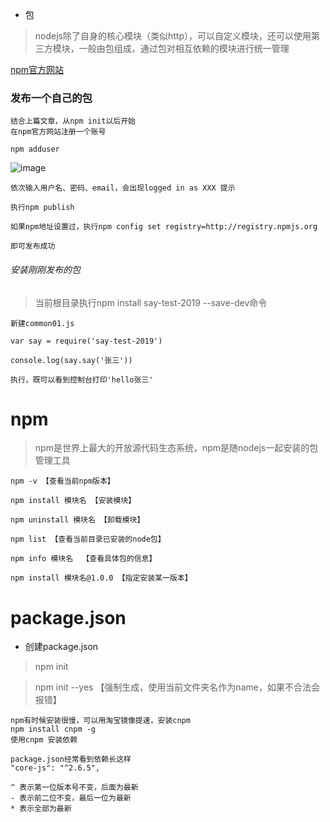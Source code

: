 -  包

> nodejs除了自身的核心模块（类似http），可以自定义模块，还可以使用第三方模块，一般由包组成，通过包对相互依赖的模块进行统一管理


[npm官方网站](www.npmjs.com)

### 发布一个自己的包

```
结合上篇文章，从npm init以后开始
在npm官方网站注册一个账号

npm adduser
```
![image](http://www.zxlife.club/0401.png)

```
依次输入用户名、密码、email，会出现logged in as XXX 提示
```

```
执行npm publish

如果npm地址设置过，执行npm config set registry=http://registry.npmjs.org

即可发布成功
```


###### 安装刚刚发布的包

> 当前根目录执行npm install say-test-2019 --save-dev命令

```
新建common01.js

var say = require('say-test-2019')

console.log(say.say('张三'))

执行，既可以看到控制台打印'hello张三'
```

# npm

> npm是世界上最大的开放源代码生态系统，npm是随nodejs一起安装的包管理工具

```
npm -v 【查看当前npm版本】

npm install 模块名 【安装模块】

npm uninstall 模块名 【卸载模块】

npm list 【查看当前目录已安装的node包】

npm info 模块名  【查看具体包的信息】

npm install 模块名@1.0.0 【指定安装某一版本】
```

# package.json

- 创建package.json
> npm init 

> npm init --yes  【强制生成，使用当前文件夹名作为name，如果不合法会报错】

```
npm有时候安装很慢，可以用淘宝镜像提速，安装cnpm
npm install cnpm -g
使用cnpm 安装依赖
```

```
package.json经常看到依赖长这样
"core-js": "^2.6.5",

^ 表示第一位版本号不变，后面为最新
- 表示前二位不变，最后一位为最新
* 表示全部为最新

```